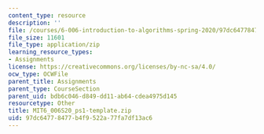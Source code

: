 ```yaml
---
content_type: resource
description: ''
file: /courses/6-006-introduction-to-algorithms-spring-2020/97dc64778477b4f9522a77fa7df13ac6_MIT6_006S20_ps1-template.zip
file_size: 11601
file_type: application/zip
learning_resource_types:
- Assignments
license: https://creativecommons.org/licenses/by-nc-sa/4.0/
ocw_type: OCWFile
parent_title: Assignments
parent_type: CourseSection
parent_uid: bdb6c046-d849-dd11-ab64-cdea4975d145
resourcetype: Other
title: MIT6_006S20_ps1-template.zip
uid: 97dc6477-8477-b4f9-522a-77fa7df13ac6
---
```

